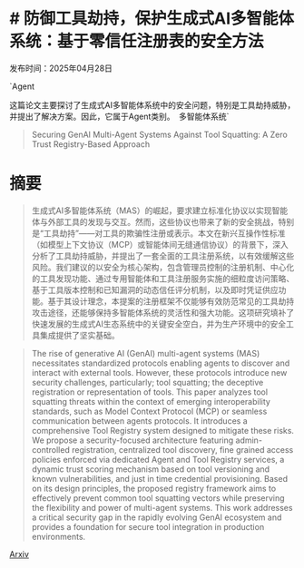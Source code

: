 # # 防御工具劫持，保护生成式AI多智能体系统：基于零信任注册表的安全方法

发布时间：2025年04月28日

`Agent

这篇论文主要探讨了生成式AI多智能体系统中的安全问题，特别是工具劫持威胁，并提出了解决方案。因此，它属于Agent类别。` `多智能体系统`

> Securing GenAI Multi-Agent Systems Against Tool Squatting: A Zero Trust Registry-Based Approach

# 摘要

> 生成式AI多智能体系统（MAS）的崛起，要求建立标准化协议以实现智能体与外部工具的发现与交互。然而，这些协议也带来了新的安全挑战，特别是“工具劫持”——对工具的欺骗性注册或表示。本文在新兴互操作性标准（如模型上下文协议（MCP）或智能体间无缝通信协议）的背景下，深入分析了工具劫持威胁，并提出了一套全面的工具注册系统，以有效缓解这些风险。我们建议的以安全为核心架构，包含管理员控制的注册机制、中心化的工具发现功能、通过专用智能体和工具注册服务实施的细粒度访问策略、基于工具版本控制和已知漏洞的动态信任评分机制，以及即时凭证供应功能。基于其设计理念，本提案的注册框架不仅能够有效防范常见的工具劫持攻击途径，还能够保持多智能体系统的灵活性和强大功能。这项研究填补了快速发展的生成式AI生态系统中的关键安全空白，并为生产环境中的安全工具集成提供了坚实基础。

> The rise of generative AI (GenAI) multi-agent systems (MAS) necessitates standardized protocols enabling agents to discover and interact with external tools. However, these protocols introduce new security challenges, particularly; tool squatting; the deceptive registration or representation of tools. This paper analyzes tool squatting threats within the context of emerging interoperability standards, such as Model Context Protocol (MCP) or seamless communication between agents protocols. It introduces a comprehensive Tool Registry system designed to mitigate these risks. We propose a security-focused architecture featuring admin-controlled registration, centralized tool discovery, fine grained access policies enforced via dedicated Agent and Tool Registry services, a dynamic trust scoring mechanism based on tool versioning and known vulnerabilities, and just in time credential provisioning. Based on its design principles, the proposed registry framework aims to effectively prevent common tool squatting vectors while preserving the flexibility and power of multi-agent systems. This work addresses a critical security gap in the rapidly evolving GenAI ecosystem and provides a foundation for secure tool integration in production environments.

[Arxiv](https://arxiv.org/abs/2504.19951)